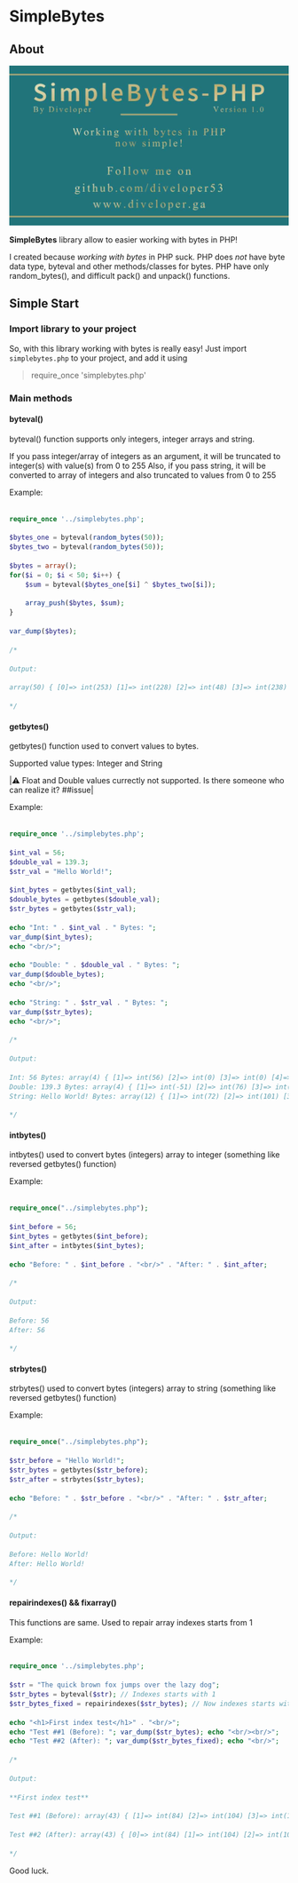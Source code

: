 # SimpleBytes

## About

![plot](./info.jpg)

**SimpleBytes** library allow to easier working with bytes in PHP!

I created because _working with bytes_ in PHP suck.
PHP does _not_ have byte data type, byteval and other methods/classes for bytes.
PHP have only random_bytes(), and difficult pack() and unpack() functions.

## Simple Start

### Import library to your project

So, with this library working with bytes is really easy!
Just import `simplebytes.php` to your project, and add it using

> require_once 'simplebytes.php'

### Main methods

#### byteval()

byteval() function supports only integers, integer arrays and string.

If you pass integer/array of integers as an argument, it will be truncated to integer(s) with value(s) from 0 to 255
Also, if you pass string, it will be converted to array of integers and also truncated to values from 0 to 255

Example:

```php

require_once '../simplebytes.php';

$bytes_one = byteval(random_bytes(50));
$bytes_two = byteval(random_bytes(50));

$bytes = array();
for($i = 0; $i < 50; $i++) {
    $sum = byteval($bytes_one[$i] ^ $bytes_two[$i]);

    array_push($bytes, $sum);
}

var_dump($bytes);

/*

Output:

array(50) { [0]=> int(253) [1]=> int(228) [2]=> int(48) [3]=> int(238) [4]=> int(144) [5]=> int(243) [6]=> int(250) [7]=> int(12) [8]=> int(115) [9]=> int(147) [10]=> int(221) [11]=> int(223) [12]=> int(236) [13]=> int(212) [14]=> int(124) [15]=> int(10) [16]=> int(199) [17]=> int(88) [18]=> int(73) [19]=> int(42) [20]=> int(245) [21]=> int(95) [22]=> int(191) [23]=> int(223) [24]=> int(196) [25]=> int(40) [26]=> int(101) [27]=> int(61) [28]=> int(83) [29]=> int(40) [30]=> int(164) [31]=> int(253) [32]=> int(115) [33]=> int(224) [34]=> int(52) [35]=> int(118) [36]=> int(56) [37]=> int(155) [38]=> int(118) [39]=> int(96) [40]=> int(75) [41]=> int(27) [42]=> int(253) [43]=> int(88) [44]=> int(94) [45]=> int(76) [46]=> int(11) [47]=> int(162) [48]=> int(182) [49]=> int(60) }

*/

```

#### getbytes()

getbytes() function used to convert values to bytes.

Supported value types:
Integer and String

|:warning: Float and Double values currectly not supported. Is there someone who can realize it? ##issue|

Example:

```php

require_once '../simplebytes.php';

$int_val = 56;
$double_val = 139.3;
$str_val = "Hello World!";

$int_bytes = getbytes($int_val);
$double_bytes = getbytes($double_val);
$str_bytes = getbytes($str_val);

echo "Int: " . $int_val . " Bytes: ";
var_dump($int_bytes);
echo "<br/>";

echo "Double: " . $double_val . " Bytes: ";
var_dump($double_bytes);
echo "<br/>";

echo "String: " . $str_val . " Bytes: ";
var_dump($str_bytes);
echo "<br/>";

/*

Output:

Int: 56 Bytes: array(4) { [1]=> int(56) [2]=> int(0) [3]=> int(0) [4]=> int(0) }
Double: 139.3 Bytes: array(4) { [1]=> int(-51) [2]=> int(76) [3]=> int(11) [4]=> int(67) }
String: Hello World! Bytes: array(12) { [1]=> int(72) [2]=> int(101) [3]=> int(108) [4]=> int(108) [5]=> int(111) [6]=> int(32) [7]=> int(87) [8]=> int(111) [9]=> int(114) [10]=> int(108) [11]=> int(100) [12]=> int(33) }

*/
```

#### intbytes()

intbytes() used to convert bytes (integers) array to integer (something like reversed getbytes() function)

Example:

```php

require_once("../simplebytes.php");

$int_before = 56;
$int_bytes = getbytes($int_before);
$int_after = intbytes($int_bytes);

echo "Before: " . $int_before . "<br/>" . "After: " . $int_after;

/*

Output:

Before: 56
After: 56

*/

```

#### strbytes()

strbytes() used to convert bytes (integers) array to string (something like reversed getbytes() function)

Example:

```php

require_once("../simplebytes.php");

$str_before = "Hello World!";
$str_bytes = getbytes($str_before);
$str_after = strbytes($str_bytes);

echo "Before: " . $str_before . "<br/>" . "After: " . $str_after;

/*

Output:

Before: Hello World!
After: Hello World!

*/

```

#### repairindexes() && fixarray()

This functions are same.
Used to repair array indexes starts from 1

Example:

```php

require_once '../simplebytes.php';

$str = "The quick brown fox jumps over the lazy dog";
$str_bytes = byteval($str); // Indexes starts with 1
$str_bytes_fixed = repairindexes($str_bytes); // Now indexes starts with 0

echo "<h1>First index test</h1>" . "<br/>";
echo "Test ##1 (Before): "; var_dump($str_bytes); echo "<br/><br/>";
echo "Test ##2 (After): "; var_dump($str_bytes_fixed); echo "<br/>";

/*

Output:

**First index test**

Test ##1 (Before): array(43) { [1]=> int(84) [2]=> int(104) [3]=> int(101) [4]=> int(32) [5]=> int(113) [6]=> int(117) [7]=> int(105) [8]=> int(99) [9]=> int(107) [10]=> int(32) [11]=> int(98) [12]=> int(114) [13]=> int(111) [14]=> int(119) [15]=> int(110) [16]=> int(32) [17]=> int(102) [18]=> int(111) [19]=> int(120) [20]=> int(32) [21]=> int(106) [22]=> int(117) [23]=> int(109) [24]=> int(112) [25]=> int(115) [26]=> int(32) [27]=> int(111) [28]=> int(118) [29]=> int(101) [30]=> int(114) [31]=> int(32) [32]=> int(116) [33]=> int(104) [34]=> int(101) [35]=> int(32) [36]=> int(108) [37]=> int(97) [38]=> int(122) [39]=> int(121) [40]=> int(32) [41]=> int(100) [42]=> int(111) [43]=> int(103) }

Test ##2 (After): array(43) { [0]=> int(84) [1]=> int(104) [2]=> int(101) [3]=> int(32) [4]=> int(113) [5]=> int(117) [6]=> int(105) [7]=> int(99) [8]=> int(107) [9]=> int(32) [10]=> int(98) [11]=> int(114) [12]=> int(111) [13]=> int(119) [14]=> int(110) [15]=> int(32) [16]=> int(102) [17]=> int(111) [18]=> int(120) [19]=> int(32) [20]=> int(106) [21]=> int(117) [22]=> int(109) [23]=> int(112) [24]=> int(115) [25]=> int(32) [26]=> int(111) [27]=> int(118) [28]=> int(101) [29]=> int(114) [30]=> int(32) [31]=> int(116) [32]=> int(104) [33]=> int(101) [34]=> int(32) [35]=> int(108) [36]=> int(97) [37]=> int(122) [38]=> int(121) [39]=> int(32) [40]=> int(100) [41]=> int(111) [42]=> int(103) }

*/
```

Good luck.
